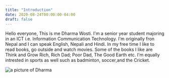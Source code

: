 ```yaml
---
title: "Introduction"
date: 2020-08-24T00:00:00-04:00
draft: false
---
```

Hello everyone, This is me Dharma Wosti. I'm a senior year student majoring in an ICT i.e. Information Communication Technology.
I'm originally fron Nepal and I can speak English, Nepali and Hindi. In my free time I like to read books, go outside and watch movies.
Some of the books I like are Think and Grow Rich, Rich Dad; Poor Dad, The Good Earth etc. I'm equally intrested in sports as well
such as badminton, soccer,and the Cricket. 

![a picture of Dharma](https://amazing-tereshkova-042a43.netlify.app/me.jpg)
